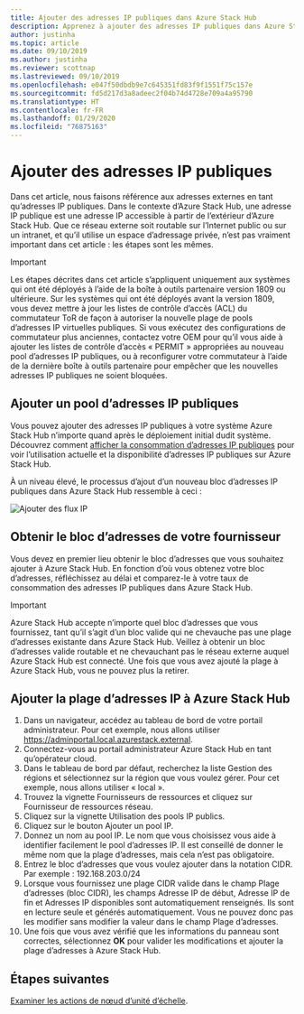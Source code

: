 ```yaml
---
title: Ajouter des adresses IP publiques dans Azure Stack Hub
description: Apprenez à ajouter des adresses IP publiques dans Azure Stack Hub.
author: justinha
ms.topic: article
ms.date: 09/10/2019
ms.author: justinha
ms.reviewer: scottnap
ms.lastreviewed: 09/10/2019
ms.openlocfilehash: e047f50dbdb9e7c645351fd83f9f1551f75c157e
ms.sourcegitcommit: fd5d217d3a8adeec2f04b74d4728e709a4a95790
ms.translationtype: HT
ms.contentlocale: fr-FR
ms.lasthandoff: 01/29/2020
ms.locfileid: "76875163"
---
```

# <a name="add-public-ip-addresses"></a>Ajouter des adresses IP publiques

Dans cet article, nous faisons référence aux adresses externes en tant qu’adresses IP publiques. Dans le contexte d’Azure Stack Hub, une adresse IP publique est une adresse IP accessible à partir de l’extérieur d’Azure Stack Hub. Que ce réseau externe soit routable sur l’Internet public ou sur un intranet, et qu’il utilise un espace d’adressage privée, n’est pas vraiment important dans cet article : les étapes sont les mêmes.

> [!IMPORTANT]
> Les étapes décrites dans cet article s’appliquent uniquement aux systèmes qui ont été déployés à l’aide de la boîte à outils partenaire version 1809 ou ultérieure. Sur les systèmes qui ont été déployés avant la version 1809, vous devez mettre à jour les listes de contrôle d’accès (ACL) du commutateur ToR de façon à autoriser la nouvelle plage de pools d’adresses IP virtuelles publiques. Si vous exécutez des configurations de commutateur plus anciennes, contactez votre OEM pour qu’il vous aide à ajouter les listes de contrôle d’accès « PERMIT » appropriées au nouveau pool d’adresses IP publiques, ou à reconfigurer votre commutateur à l’aide de la dernière boîte à outils partenaire pour empêcher que les nouvelles adresses IP publiques ne soient bloquées.

## <a name="add-a-public-ip-address-pool"></a>Ajouter un pool d’adresses IP publiques
Vous pouvez ajouter des adresses IP publiques à votre système Azure Stack Hub n’importe quand après le déploiement initial dudit système. Découvrez comment [afficher la consommation d’adresses IP publiques](azure-stack-viewing-public-ip-address-consumption.md) pour voir l’utilisation actuelle et la disponibilité d’adresses IP publiques sur Azure Stack Hub.

À un niveau élevé, le processus d’ajout d’un nouveau bloc d’adresses IP publiques dans Azure Stack Hub ressemble à ceci :

 ![Ajouter des flux IP](media/azure-stack-add-ips/flow.PNG)

## <a name="obtain-the-address-block-from-your-provider"></a>Obtenir le bloc d’adresses de votre fournisseur
Vous devez en premier lieu obtenir le bloc d’adresses que vous souhaitez ajouter à Azure Stack Hub. En fonction d’où vous obtenez votre bloc d’adresses, réfléchissez au délai et comparez-le à votre taux de consommation des adresses IP publiques dans Azure Stack Hub.

> [!IMPORTANT]
> Azure Stack Hub accepte n’importe quel bloc d’adresses que vous fournissez, tant qu’il s’agit d’un bloc valide qui ne chevauche pas une plage d’adresses existante dans Azure Stack Hub. Veillez à obtenir un bloc d’adresses valide routable et ne chevauchant pas le réseau externe auquel Azure Stack Hub est connecté. Une fois que vous avez ajouté la plage à Azure Stack Hub, vous ne pouvez plus la retirer.

## <a name="add-the-ip-address-range-to-azure-stack-hub"></a>Ajouter la plage d’adresses IP à Azure Stack Hub

1. Dans un navigateur, accédez au tableau de bord de votre portail administrateur. Pour cet exemple, nous allons utiliser https://adminportal.local.azurestack.external.
2. Connectez-vous au portail administrateur Azure Stack Hub en tant qu’opérateur cloud.
3. Dans le tableau de bord par défaut, recherchez la liste Gestion des régions et sélectionnez sur la région que vous voulez gérer. Pour cet exemple, nous allons utiliser « local ».
4. Trouvez la vignette Fournisseurs de ressources et cliquez sur Fournisseur de ressources réseau.
5. Cliquez sur la vignette Utilisation des pools IP publics.
6. Cliquez sur le bouton Ajouter un pool IP.
7. Donnez un nom au pool IP. Le nom que vous choisissez vous aide à identifier facilement le pool d’adresses IP. Il est conseillé de donner le même nom que la plage d’adresses, mais cela n’est pas obligatoire.
8. Entrez le bloc d’adresses que vous voulez ajouter dans la notation CIDR. Par exemple :  192.168.203.0/24
9. Lorsque vous fournissez une plage CIDR valide dans le champ Plage d’adresses (bloc CIDR), les champs Adresse IP de début, Adresse IP de fin et Adresses IP disponibles sont automatiquement renseignés. Ils sont en lecture seule et générés automatiquement. Vous ne pouvez donc pas les modifier sans modifier la valeur dans le champ Plage d’adresses.
10. Une fois que vous avez vérifié que les informations du panneau sont correctes, sélectionnez **OK** pour valider les modifications et ajouter la plage d’adresses à Azure Stack Hub.


## <a name="next-steps"></a>Étapes suivantes 
[Examiner les actions de nœud d’unité d’échelle](azure-stack-node-actions.md).
